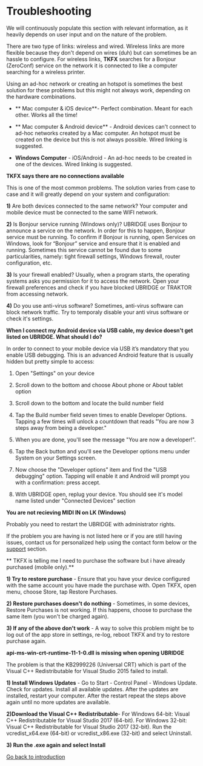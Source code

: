 # Troubleshooting

We will continuously populate this section with relevant information, as it heavily depends on user input and on the nature of the problem.

There are two type of links: wireless and wired. Wireless links are more flexible because they don't depend on wires (duh) but can sometimes be an hassle to configure. For wireless links, **TKFX** searches for a Bonjour (ZeroConf) service on the network it is connected to like a computer searching for a wireless printer.

Using an ad-hoc network or creating an hotspot is sometimes the best solution for these problems but this might not always work, depending on the hardware combinations.

- ** Mac computer & iOS device**- Perfect combination. Meant for each other. Works all the time!

- ** Mac computer & Android device** - Android devices can't connect to ad-hoc networks created by a Mac computer. An hotspot must be created on the device but this is not always possible. Wired linking is suggested.

- **Windows Computer** - iOS/Android - An ad-hoc needs to be created in one of the devices. Wired linking is suggested.

**TKFX says there are no connections available**

This is one of the most common problems. The solution varies from case to case and it will greatly depend on your system and configuration:

**1)** Are both devices connected to the same network? Your computer and mobile device must be connected to the same WIFI network.

**2)** Is Bonjour service running (Windows only)? UBRIDGE uses Bonjour to announce a service on the network. In order for this to happen, Bonjour service must be running. To confirm if Bonjour is running, open Services on Windows, look for “Bonjour” service and ensure that it is enabled and running. Sometimes this service cannot be found due to some particularities, namely: tight firewall settings, Windows firewall, router configuration, etc.

**3)** Is your firewall enabled? Usually, when a program starts, the operating systems asks you permission for it to access the network. Open your firewall preferences and check if you have blocked UBRIDGE or TRAKTOR from accessing network.

**4)** Do you use anti-virus software? Sometimes, anti-virus software can block network traffic. Try to temporaly disable your anti virus software or check it's settings.

**When I connect my Android device via USB cable, my device doesn't get listed on UBRIDGE. What should I do?**

In order to connect to your mobile device via USB it’s mandatory that you enable USB debugging. This is an advanced Android feature that is usually hidden but pretty simple to access:

1. Open "Settings" on your device

2. Scroll down to the bottom and choose About phone or About tablet option

3. Scroll down to the bottom and locate the build number field

4. Tap the Build number field seven times to enable Developer Options. Tapping a few times will unlock a countdown that reads "You are now 3 steps away from being a developer."

5. When you are done, you'll see the message "You are now a developer!".

6. Tap the Back button and you'll see the Developer options menu under System on your Settings screen.

7. Now choose the "Developer options" item and find the "USB debugging" option. Tapping will enable it and Android will prompt you with a confirmation: press accept.

8. With UBRIDGE open, replug your device. You should see it's model name listed under "Connected Devices" section

**You are not recieving MIDI IN on LK (Windows)**

Probably you need to restart the UBRIDGE with administrator rights.

If the problem you are having is not listed here or if you are still having issues, contact us for personalized help using the contact form below or the [support](https://www.imaginando.pt/contact-us) section.

** TKFX is telling me I need to purchase the software but i have already purchased (mobile only).**

**1) Try to restore purchase** - Ensure that you have your device configured with the same account you have made the purchase with. Open TKFX, open menu, choose Store, tap Restore Purchases.

**2) Restore purchases doesn't do nothing** - Sometimes, in some devices, Restore Purchases is not working. If this happens, choose to purchase the same item (you won't be charged again).

**3) If any of the above don't work** - A way to solve this problem might be to log out of the app store in settings, re-log, reboot TKFX and try to restore purchase again.

**api-ms-win-crt-runtime-11-1-0.dll is missing when opening UBRIDGE**

The problem is that the KB2999226 (Universal CRT) which is part of the Visual C++ Redistributable for Visual Studio 2015 failed to install.

**1) Install Windows Updates** - Go to Start - Control Panel - Windows Update. Check for updates. Install all available updates. After the updates are installed, restart your computer. After the restart repeat the steps above again until no more updates are available.

**2)Download the Visual C++ Redistributable**- For Windows 64-bit: Visual C++ Redistributable for Visual Studio 2017 (64-bit). For Windows 32-bit: Visual C++ Redistributable for Visual Studio 2017 (32-bit). Run the vcredist_x64.exe (64-bit) or vcredist_x86.exe (32-bit) and select Uninstall.

**3) Run the .exe again and select Install**

[Go back to introduction](https://www.imaginando.pt/products/tkfx/help)
